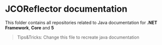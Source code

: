 # JCOReflector documentation
This folder contains all repositories related to Java documentation for **.NET** **Framework**, **Core** and **5**

> Tips&Tricks: Change this file to recreate java documentation 
